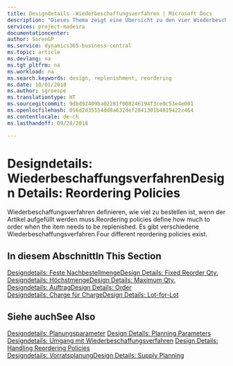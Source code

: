 ```yaml
---
title: Designdetails -Wiederbeschaffungsverfahren | Microsoft Docs
description: "Dieses Thema zeigt eine Übersicht zu den vier Wiederbeschaffungsverfahren, die für einen Wiederauffüllauftrag verfügbar sind."
services: project-madeira
documentationcenter: 
author: SorenGP
ms.service: dynamics365-business-central
ms.topic: article
ms.devlang: na
ms.tgt_pltfrm: na
ms.workload: na
ms.search.keywords: design, replenishment, reordering
ms.date: 10/01/2018
ms.author: sgroespe
ms.translationtype: HT
ms.sourcegitcommit: 9dbd92409ba02281f008246194f3ce0c53e4e001
ms.openlocfilehash: 056d2d35554dd8a632def2841301b4819422c464
ms.contentlocale: de-ch
ms.lasthandoff: 09/28/2018

---
```

# <a name="design-details-reordering-policies"></a><span data-ttu-id="bb5fe-103">Designdetails: Wiederbeschaffungsverfahren</span><span class="sxs-lookup"><span data-stu-id="bb5fe-103">Design Details: Reordering Policies</span></span>
<span data-ttu-id="bb5fe-104">Wiederbeschaffungsverfahren definieren, wie viel zu bestellen ist, wenn der Artikel aufgefüllt werden muss.</span><span class="sxs-lookup"><span data-stu-id="bb5fe-104">Reordering policies define how much to order when the item needs to be replenished.</span></span> <span data-ttu-id="bb5fe-105">Es gibt verschiedene Wiederbeschaffungsverfahren.</span><span class="sxs-lookup"><span data-stu-id="bb5fe-105">Four different reordering policies exist.</span></span>  

## <a name="in-this-section"></a><span data-ttu-id="bb5fe-106">In diesem Abschnitt</span><span class="sxs-lookup"><span data-stu-id="bb5fe-106">In This Section</span></span>  
[<span data-ttu-id="bb5fe-107">Designdetails: Feste Nachbestellmenge</span><span class="sxs-lookup"><span data-stu-id="bb5fe-107">Design Details: Fixed Reorder Qty.</span></span>](design-details-fixed-reorder-qty.md)  
[<span data-ttu-id="bb5fe-108">Designdetails: Höchstmenge</span><span class="sxs-lookup"><span data-stu-id="bb5fe-108">Design Details: Maximum Qty.</span></span>](design-details-maximum-qty.md)  
[<span data-ttu-id="bb5fe-109">Designdetails: Auftrag</span><span class="sxs-lookup"><span data-stu-id="bb5fe-109">Design Details: Order</span></span>](design-details-order.md)  
[<span data-ttu-id="bb5fe-110">Designdetails: Charge für Charge</span><span class="sxs-lookup"><span data-stu-id="bb5fe-110">Design Details: Lot-for-Lot</span></span>](design-details-lot-for-lot.md)  

## <a name="see-also"></a><span data-ttu-id="bb5fe-111">Siehe auch</span><span class="sxs-lookup"><span data-stu-id="bb5fe-111">See Also</span></span>  
<span data-ttu-id="bb5fe-112">[Designdetails: Planungsparameter](design-details-planning-parameters.md) </span><span class="sxs-lookup"><span data-stu-id="bb5fe-112">[Design Details: Planning Parameters](design-details-planning-parameters.md) </span></span>  
<span data-ttu-id="bb5fe-113">[Designdetails: Umgang mit Wiederbeschaffungsverfahren](design-details-handling-reordering-policies.md) </span><span class="sxs-lookup"><span data-stu-id="bb5fe-113">[Design Details: Handling Reordering Policies](design-details-handling-reordering-policies.md) </span></span>  
[<span data-ttu-id="bb5fe-114">Designdetails: Vorratsplanung</span><span class="sxs-lookup"><span data-stu-id="bb5fe-114">Design Details: Supply Planning</span></span>](design-details-supply-planning.md)


